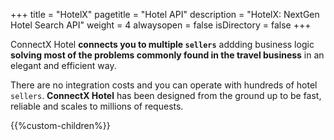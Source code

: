 +++
title = "HotelX"
pagetitle = "Hotel API"
description = "HotelX: NextGen Hotel Search API"
weight = 4
alwaysopen = false
isDirectory = false
+++

ConnectX Hotel **connects you to multiple `sellers`** addding business logic **solving most of the problems commonly found in the travel business** in an elegant and efficient way.

There are no integration costs and you can operate with hundreds of hotel `sellers`. **ConnectX Hotel** has been designed from the ground up to be fast, reliable and scales to millions of requests.

{{%custom-children%}}

